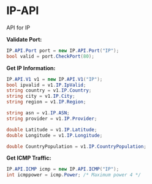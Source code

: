# IP-API
API for IP

**Validate Port:**
```C#
IP.API.Port port = new IP.API.Port("IP");
bool valid = port.CheckPort(80);
```

**Get IP Information:**
```C#
IP.API.V1 v1 = new IP.API.V1("IP");
bool ipvalid = v1.IP.IpValid;
string country = v1.IP.Country;
string city = v1.IP.City;
string region = v1.IP.Region;

string asn = v1.IP.ASN;
string provider = v1.IP.Provider;

double Latitude = v1.IP.Latitude;
double Longitude = v1.IP.Longitude;

double CountryPopulation = v1.IP.CountryPopulation;
``` 

**Get ICMP Traffic:**
```C#
IP.API.ICMP icmp = new IP.API.ICMP("IP");
int icmppower = icmp.Power; /* Maximum power 4 */
``` 
